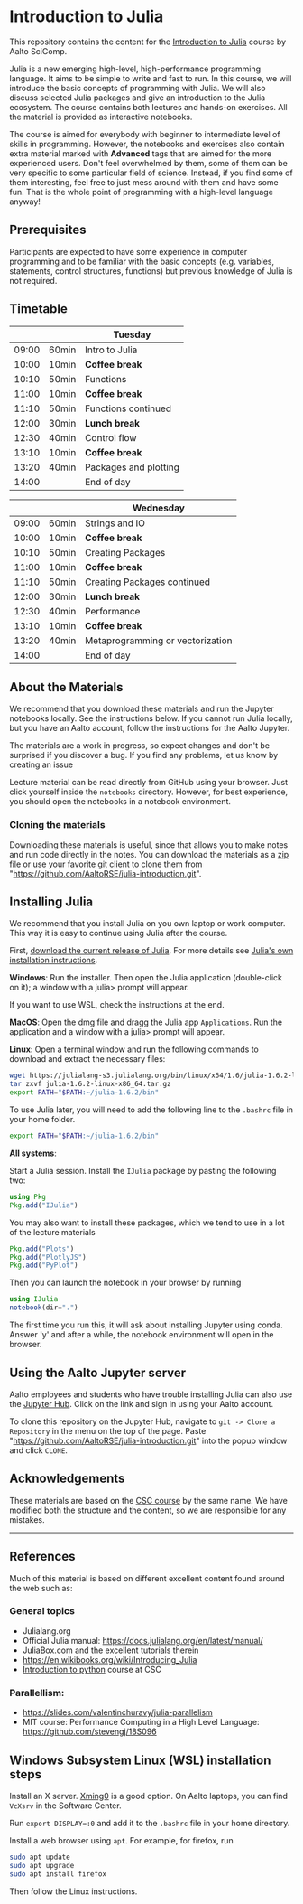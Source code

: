 # Introduction to Julia

This repository contains the content for the [Introduction to Julia](https://scicomp.aalto.fi/training/julia/julia-introduction/) course by Aalto SciComp.

Julia is a new emerging high-level, high-performance programming language. It aims to be simple to write and fast to run. In this course, we will introduce the basic concepts of programming with Julia. We will also discuss selected Julia packages and give an introduction to the Julia ecosystem. The course contains both lectures and hands-on exercises. All the material is provided as interactive notebooks.

The course is aimed for everybody with beginner to intermediate level of skills in programming. However, the notebooks and exercises also contain extra material marked with **Advanced** tags that are aimed for the more experienced users. Don't feel overwhelmed by them, some of them can be very specific to some particular field of science. Instead, if you find some of them interesting, feel free to just mess around with them and have some fun. That is the whole point of programming with a high-level language anyway!


## Prerequisites
Participants are expected to have some experience in computer programming and to be familiar with the basic concepts (e.g. variables, statements, control structures, functions) but previous knowledge of Julia is not required.


## Timetable

|       |        | Tuesday                 |
| ----- |--------| --------------          |
| 09:00 | 60min  | Intro to Julia          |
| 10:00 | 10min  | **Coffee break**        |     
| 10:10 | 50min  | Functions               |          
| 11:00 | 10min  | **Coffee break**        |  
| 11:10 | 50min  | Functions continued     |
| 12:00 | 30min  | **Lunch break**         |
| 12:30 | 40min  | Control flow            |
| 13:10 | 10min  | **Coffee break**        |
| 13:20 | 40min  | Packages and plotting   |
| 14:00 |        | End of day              |  

|       |        | Wednesday                        |
| ----- |--------| --------------                   |
| 09:00 | 60min  | Strings and IO                   |        
| 10:00 | 10min  | **Coffee break**                 |
| 10:10 | 50min  | Creating Packages                |
| 11:00 | 10min  | **Coffee break**                 |
| 11:10 | 50min  | Creating Packages continued      |
| 12:00 | 30min  | **Lunch break**                  |
| 12:30 | 40min  | Performance                      |
| 13:10 | 10min  | **Coffee break**                 |
| 13:20 | 40min  | Metaprogramming or vectorization |
| 14:00 |        | End of day                       |


## About the Materials

We recommend that you download these materials and run the Jupyter notebooks locally.
See the instructions below. If you cannot run Julia locally, but you have an Aalto account, follow the instructions for the Aalto Jupyter.

The materials are a work in progress, so expect changes and don't be surprised if you discover a bug. If you find any problems, let us know by creating an issue

<!-- You can also quickly try the notebooks on [Binder](https://mybinder.org/v2/gh/AaltoRSE/julia-introduction/HEAD). -->

Lecture material can be read directly from GitHub  using your browser. Just click yourself inside the `notebooks` directory. However, for best experience, you should open the notebooks in a notebook environment.


### Cloning the materials

Downloading these materials is useful, since that allows you to make notes and
run code directly in the notes.
You can download the materials as a
[zip file](https://github.com/AaltoRSE/julia-introduction/archive/refs/heads/master.zip)
or use your favorite git client to clone them from
"https://github.com/AaltoRSE/julia-introduction.git".


## Installing Julia

We recommend that you install Julia on you own laptop or work computer. This way it is easy to continue using Julia after the course.

First, [download the current release of Julia](http://julialang.org/downloads/). For more details see [Julia's own installation instructions](https://julialang.org/downloads/platform/).

**Windows**: Run the installer. Then open the Julia application (double-click on it); a window with a julia> prompt will appear.

If you want to use WSL, check the instructions at the end.

**MacOS**: Open the dmg file and dragg the Julia app `Applications`. Run the application and a window with a julia> prompt will appear.

**Linux**: Open a terminal window and run the following commands to
download and extract the necessary files:

```bash
wget https://julialang-s3.julialang.org/bin/linux/x64/1.6/julia-1.6.2-linux-x86_64.tar.gz
tar zxvf julia-1.6.2-linux-x86_64.tar.gz
export PATH="$PATH:~/julia-1.6.2/bin"
```

To use Julia later, you will need to add the following line to the `.bashrc` file in your home folder.
```bash
export PATH="$PATH:~/julia-1.6.2/bin"
```

**All systems**:

Start a Julia session.
Install the `IJulia` package by pasting the following two:

```julia
using Pkg
Pkg.add("IJulia")
```
You may also want to install these packages, which we tend to use in a lot of the lecture materials
```julia
Pkg.add("Plots")
Pkg.add("PlotlyJS")
Pkg.add("PyPlot")
```

Then you can launch the notebook in your browser by running
```julia
using IJulia
notebook(dir=".")
```

The first time you run this, it will ask about installing Jupyter using conda.
Answer 'y' and after a while, the notebook environment will open in the
browser.


## Using the Aalto Jupyter server

Aalto employees and students who have trouble installing Julia can also use the [Jupyter Hub](https://jupyter.cs.aalto.fi/). Click on the link and sign in using your Aalto account.

To clone this repository on the Jupyter Hub, navigate to `git -> Clone a Repository` in
the menu on the top of the page. Paste "https://github.com/AaltoRSE/julia-introduction.git"
into the popup window and click `CLONE`.


## Acknowledgements

These materials are based on the [CSC course](https://github.com/csc-training/julia-introduction) by the same name. We have modified both the structure and the content, so we are responsible for any mistakes.

----

## References
Much of this material is based on different excellent content found around the web such as:

### General topics
- Julialang.org
- Official Julia manual: https://docs.julialang.org/en/latest/manual/
- JuliaBox.com and the excellent tutorials therein
- https://en.wikibooks.org/wiki/Introducing_Julia
- [Introduction to python](https://github.com/csc-training/python-introduction) course at CSC


### Parallellism:
- https://slides.com/valentinchuravy/julia-parallelism
- MIT course: Performance Computing in a High Level Language: https://github.com/stevengj/18S096


## Windows Subsystem Linux (WSL) installation steps

Install an X server. [Xming0](https://sourceforge.net/projects/xming/) is a good option.
On Aalto laptops, you can find `VcXsrv` in the Software Center.

Run `export DISPLAY=:0` and add it to the `.bashrc` file in your home directory.

Install a web browser using `apt`. For example, for firefox, run
```bash
sudo apt update
sudo apt upgrade
sudo apt install firefox
```

Then follow the Linux instructions.

